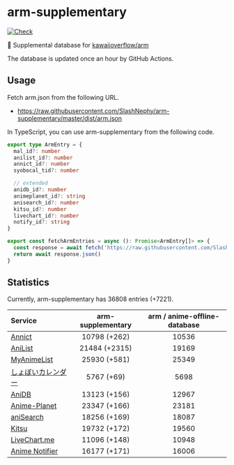 # arm-supplementary

[![Check](https://github.com/SlashNephy/arm-supplementary/actions/workflows/check-node.yml/badge.svg)](https://github.com/SlashNephy/arm-supplementary/actions/workflows/check-node.yml)

💊 Supplemental database for [kawaiioverflow/arm](https://github.com/kawaiioverflow/arm)

The database is updated once an hour by GitHub Actions.

## Usage

Fetch arm.json from the following URL.

- https://raw.githubusercontent.com/SlashNephy/arm-supplementary/master/dist/arm.json

In TypeScript, you can use arm-supplementary from the following code.

```TypeScript
export type ArmEntry = {
  mal_id?: number
  anilist_id?: number
  annict_id?: number
  syobocal_tid?: number

  // extended
  anidb_id?: number
  animeplanet_id?: string
  anisearch_id?: number
  kitsu_id?: number
  livechart_id?: number
  notify_id?: string
}

export const fetchArmEntries = async (): Promise<ArmEntry[]> => {
  const response = await fetch('https://raw.githubusercontent.com/SlashNephy/arm-supplementary/master/dist/arm.json')
  return await response.json()
}
```

## Statistics

Currently, arm-supplementary has 36808 entries (+7221).

| Service                                     | arm-supplementary | arm / anime-offline-database |
| :------------------------------------------ | :---------------: | :--------------------------: |
| [Annict](https://annict.com)                |   10798 (+262)    |            10536             |
| [AniList](https://anilist.co)               |   21484 (+2315)   |            19169             |
| [MyAnimeList](https://myanimelist.net)      |   25930 (+581)    |            25349             |
| [しょぼいカレンダー](https://cal.syoboi.jp) |    5767 (+69)     |             5698             |
| [AniDB](https://anidb.net)                  |   13123 (+156)    |            12967             |
| [Anime-Planet](https://anime-planet.com)    |   23347 (+166)    |            23181             |
| [aniSearch](https://anisearch.com)          |   18256 (+169)    |            18087             |
| [Kitsu](https://kitsu.io)                   |   19732 (+172)    |            19560             |
| [LiveChart.me](https://livechart.me)        |   11096 (+148)    |            10948             |
| [Anime Notifier](https://notify.moe)        |   16177 (+171)    |            16006             |
